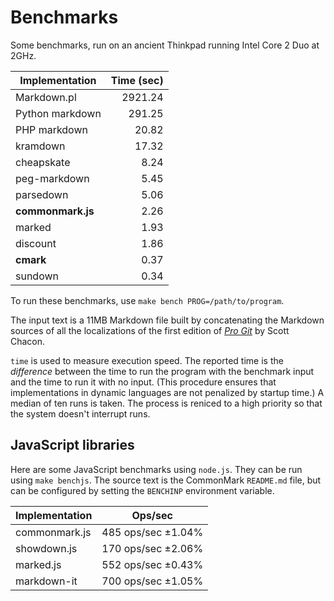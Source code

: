 # Benchmarks

Some benchmarks, run on an ancient Thinkpad running Intel Core 2 Duo at 2GHz.

|Implementation     |  Time (sec)|
|-------------------|-----------:|
| Markdown.pl       | 2921.24    |
| Python markdown   |  291.25    |
| PHP markdown      |   20.82    |
| kramdown          |   17.32    |
| cheapskate        |    8.24    |
| peg-markdown      |    5.45    |
| parsedown         |    5.06    |
| **commonmark.js** |    2.26    |
| marked            |    1.93    |
| discount          |    1.86    |
| **cmark**         |    0.37    |
| sundown           |    0.34    |


To run these benchmarks, use `make bench PROG=/path/to/program`.

The input text is a 11MB Markdown file built by concatenating the
Markdown sources of all the localizations of the first edition of
[*Pro Git*](https://github.com/progit/progit/tree/master/en) by Scott Chacon.

`time` is used to measure execution speed.  The reported
time is the *difference* between the time to run the program
with the benchmark input and the time to run it with no input.
(This procedure ensures that implementations in dynamic languages are
not penalized by startup time.) A median of ten runs is taken.  The
process is reniced to a high priority so that the system doesn't
interrupt runs.

## JavaScript libraries

Here are some JavaScript benchmarks using `node.js`.
They can be run using `make benchjs`.  The source text is
the CommonMark `README.md` file, but can be configured by
setting the `BENCHINP` environment variable.

Implementation  | Ops/sec
----------------|-------------------
commonmark.js   | 485 ops/sec ±1.04%
showdown.js     | 170 ops/sec ±2.06%
marked.js       | 552 ops/sec ±0.43%
markdown-it     | 700 ops/sec ±1.05%

